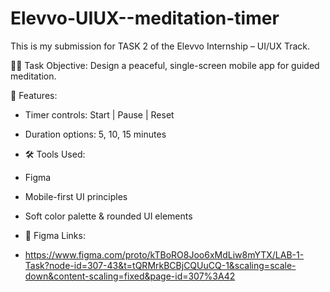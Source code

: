 # Elevvo-UIUX--meditation-timer
This is my submission for TASK 2 of the Elevvo Internship – UI/UX Track.

🧘‍♂️ Task Objective:
Design a peaceful, single-screen mobile app for guided meditation.

 🎯 Features:
- Timer controls: Start | Pause | Reset
- Duration options: 5, 10, 15 minutes

- 🛠️ Tools Used:
- Figma
- Mobile-first UI principles
- Soft color palette & rounded UI elements

- 🔗 Figma Links:
- https://www.figma.com/proto/kTBoRO8Joo6xMdLiw8mYTX/LAB-1-Task?node-id=307-43&t=tQRMrkBCBjCQUuCQ-1&scaling=scale-down&content-scaling=fixed&page-id=307%3A42
